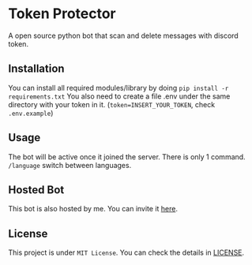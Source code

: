 # Token Protector

A open source python bot that scan and delete messages with discord token.

## Installation

You can install all required modules/library by doing `pip install -r requirements.txt`
You also need to create a file .env under the same directory with your token in it. (`token=INSERT_YOUR_TOKEN`, check `.env.example`)

## Usage

The bot will be active once it joined the server.
There is only 1 command.
`/language` switch between languages.

## Hosted Bot

This bot is also hosted by me. You can invite it [here](https://discord.com/api/oauth2/authorize?client_id=1015401626632212560&permissions=11264&scope=bot).

## License

This project is under `MIT License`. You can check the details in [LICENSE](/LICENSE).